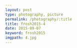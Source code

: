 ```yaml
---
layout: post
type: photography, picture
permalink: /photography/:title
title: frosh2015-4
date: 2015-09-07
keyword: frosh2015
imgpath: 4.jpg
---
```



